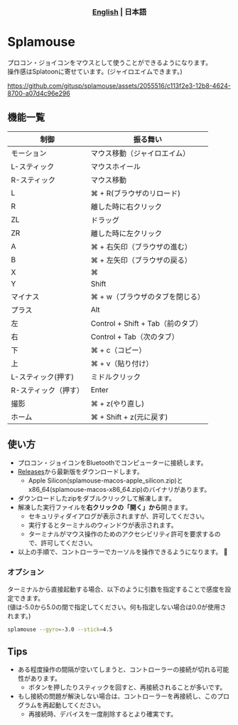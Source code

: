 <h3 align="center">
  <a href="https://github.com/gitusp/splamouse/blob/master/splamouse/README.md">English</a> | 日本語</a>
</h3>

# Splamouse

プロコン・ジョイコンをマウスとして使うことができるようになります。  
操作感はSplatoonに寄せています。(ジャイロエイムできます。)

https://github.com/gitusp/splamouse/assets/2055516/c113f2e3-12b8-4624-8700-a07d4c96e296

## 機能一覧

| 制御                 | 振る舞い                          |
|----------------------|-----------------------------------|
| モーション           | マウス移動（ジャイロエイム）      |
| L-スティック         | マウスホイール                    |
| R-スティック         | マウス移動                        |
| L                    | ⌘ + R(ブラウザのリロード)         |
| R                    | 離した時に右クリック              |
| ZL                   | ドラッグ                          |
| ZR                   | 離した時に左クリック              |
| A                    | ⌘ + 右矢印（ブラウザの進む）      |
| B                    | ⌘ + 左矢印（ブラウザの戻る）      |
| X                    | ⌘                                 |
| Y                    | Shift                             |
| マイナス             | ⌘ + w（ブラウザのタブを閉じる）   |
| プラス               | Alt                               |
| 左                   | Control + Shift + Tab（前のタブ） |
| 右                   | Control + Tab（次のタブ）         |
| 下                   | ⌘ + c（コピー）                   |
| 上                   | ⌘ + v（貼り付け）                 |
| L-スティック(押す)   | ミドルクリック                    |
| R-スティック（押す） | Enter                             |
| 撮影                 | ⌘ + z(やり直し)                   |
| ホーム               | ⌘ + Shift + z(元に戻す)           |

## 使い方

- プロコン・ジョイコンをBluetoothでコンピューターに接続します。
- [Releases](https://github.com/gitusp/splamouse/releases)から最新版をダウンロードします。
    - Apple Silicon(splamouse-macos-apple_silicon.zip)とx86_64(splamouse-macos-x86_64.zip)のバイナリがあります。
- ダウンロードしたzipをダブルクリックして解凍します。
- 解凍した実行ファイルを**右クリックの「開く」から**開きます。
    - セキュリティダイアログが表示されますが、許可してください。
    - 実行するとターミナルのウィンドウが表示されます。
    - ターミナルがマウス操作のためのアクセシビリティ許可を要求するので、許可してください。
- 以上の手順で、コントローラーでカーソルを操作できるようになります。 :tada:

### オプション

ターミナルから直接起動する場合、以下のように引数を指定することで感度を設定できます。  
(値は-5.0から5.0の間で指定してください。何も指定しない場合は0.0が使用されます。)

```sh
splamouse --gyro=-3.0 --stick=4.5
```

## Tips

- ある程度操作の間隔が空いてしまうと、コントローラーの接続が切れる可能性があります。
    - ボタンを押したりスティックを回すと、再接続されることが多いです。
- もし接続の問題が解決しない場合は、コントローラーを再接続し、このプログラムを再起動してください。
    - 再接続時、デバイスを一度削除するとより確実です。
